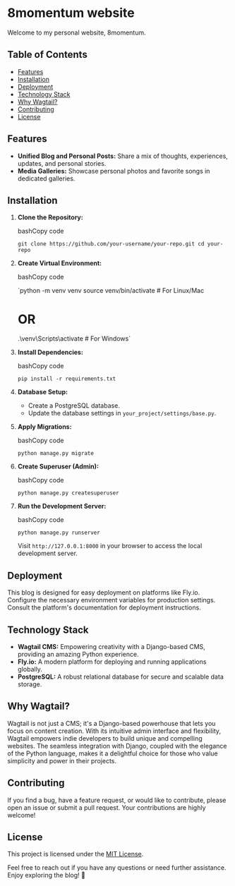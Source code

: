 # 8momentum website

Welcome to my personal website, 8momentum.

## Table of Contents

-   [Features](https://chat.openai.com/c/bca79cba-014c-46f1-a4f1-86b2359d9432#features)
-   [Installation](https://chat.openai.com/c/bca79cba-014c-46f1-a4f1-86b2359d9432#installation)
-   [Deployment](https://chat.openai.com/c/bca79cba-014c-46f1-a4f1-86b2359d9432#deployment)
-   [Technology Stack](https://chat.openai.com/c/bca79cba-014c-46f1-a4f1-86b2359d9432#technology-stack)
-   [Why Wagtail?](https://chat.openai.com/c/bca79cba-014c-46f1-a4f1-86b2359d9432#why-wagtail)
-   [Contributing](https://chat.openai.com/c/bca79cba-014c-46f1-a4f1-86b2359d9432#contributing)
-   [License](https://chat.openai.com/c/bca79cba-014c-46f1-a4f1-86b2359d9432#license)

## Features

-   **Unified Blog and Personal Posts:** Share a mix of thoughts, experiences, updates, and personal stories.
-   **Media Galleries:** Showcase personal photos and favorite songs in dedicated galleries.

## Installation

1.  **Clone the Repository:**

    bashCopy code

    `git clone https://github.com/your-username/your-repo.git
    cd your-repo`

2.  **Create Virtual Environment:**

    bashCopy code

    `python -m venv venv
    source venv/bin/activate  # For Linux/Mac
    # OR
    .\venv\Scripts\activate  # For Windows`

3.  **Install Dependencies:**

    bashCopy code

    `pip install -r requirements.txt`

4.  **Database Setup:**

    -   Create a PostgreSQL database.
    -   Update the database settings in `your_project/settings/base.py`.
5.  **Apply Migrations:**

    bashCopy code

    `python manage.py migrate`

6.  **Create Superuser (Admin):**

    bashCopy code

    `python manage.py createsuperuser`

7.  **Run the Development Server:**

    bashCopy code

    `python manage.py runserver`

    Visit `http://127.0.0.1:8000` in your browser to access the local development server.


## Deployment

This blog is designed for easy deployment on platforms like Fly.io. Configure the necessary environment variables for production settings. Consult the platform's documentation for deployment instructions.

## Technology Stack

-   **Wagtail CMS:** Empowering creativity with a Django-based CMS, providing an amazing Python experience.
-   **Fly.io:** A modern platform for deploying and running applications globally.
-   **PostgreSQL:** A robust relational database for secure and scalable data storage.

## Why Wagtail?

Wagtail is not just a CMS; it's a Django-based powerhouse that lets you focus on content creation. With its intuitive admin interface and flexibility, Wagtail empowers indie developers to build unique and compelling websites. The seamless integration with Django, coupled with the elegance of the Python language, makes it a delightful choice for those who value simplicity and power in their projects.

## Contributing

If you find a bug, have a feature request, or would like to contribute, please open an issue or submit a pull request. Your contributions are highly welcome!

## License

This project is licensed under the [MIT License](https://chat.openai.com/c/LICENSE.md).

Feel free to reach out if you have any questions or need further assistance. Enjoy exploring the blog! 🚀
